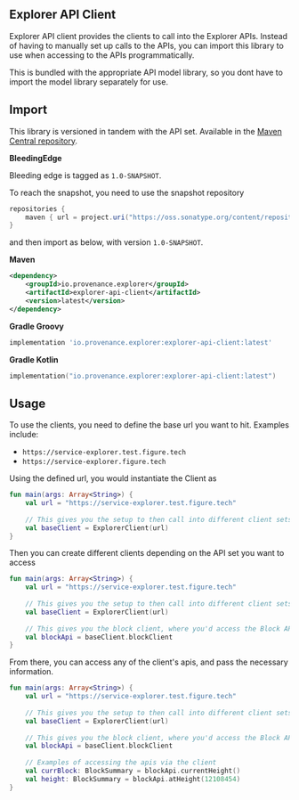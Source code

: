 Explorer API Client
----------

Explorer API client provides the clients to call into the Explorer APIs. Instead of having to manually set up calls to 
the APIs, you can import this library to use when accessing to the APIs programmatically.

This is bundled with the appropriate API model library, so you dont have to import the model library separately for use. 

Import
-----

This library is versioned in tandem with the API set.
Available in the [Maven Central repository](https://search.maven.org/artifact/io.provenance.explorer/explorer-api-client).

**BleedingEdge**

Bleeding edge is tagged as `1.0-SNAPSHOT`.

To reach the snapshot, you need to use the snapshot repository
```groovy
repositories {
    maven { url = project.uri("https://oss.sonatype.org/content/repositories/snapshots") }
}
```

and then import as below, with version `1.0-SNAPSHOT`.

**Maven**
```xml
<dependency>
    <groupId>io.provenance.explorer</groupId>
    <artifactId>explorer-api-client</artifactId>
    <version>latest</version>
</dependency>
```

**Gradle Groovy**
```groovy
implementation 'io.provenance.explorer:explorer-api-client:latest'
```

**Gradle Kotlin**
```kotlin
implementation("io.provenance.explorer:explorer-api-client:latest")
```

Usage
----

To use the clients, you need to define the base url you want to hit. Examples include:
* `https://service-explorer.test.figure.tech`
* `https://service-explorer.figure.tech`

Using the defined url, you would instantiate the Client as 
```kotlin
fun main(args: Array<String>) {
    val url = "https://service-explorer.test.figure.tech"
    
    // This gives you the setup to then call into different client sets
    val baseClient = ExplorerClient(url) 
}
```

Then you can create different clients depending on the API set you want to access
```kotlin
fun main(args: Array<String>) {
    val url = "https://service-explorer.test.figure.tech"
    
    // This gives you the setup to then call into different client sets
    val baseClient = ExplorerClient(url) 
    
    // This gives you the block client, where you'd access the Block API set
    val blockApi = baseClient.blockClient
}
```

From there, you can access any of the client's apis, and pass the necessary information.
```kotlin
fun main(args: Array<String>) {
    val url = "https://service-explorer.test.figure.tech"
    
    // This gives you the setup to then call into different client sets
    val baseClient = ExplorerClient(url) 
    
    // This gives you the block client, where you'd access the Block API set
    val blockApi = baseClient.blockClient
    
    // Examples of accessing the apis via the client
    val currBlock: BlockSummary = blockApi.currentHeight()
    val height: BlockSummary = blockApi.atHeight(12108454)
}
```

